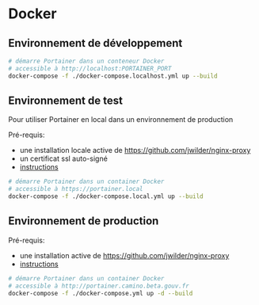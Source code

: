 # Docker

## Environnement de développement

```bash
# démarre Portainer dans un conteneur Docker
# accessible à http://localhost:PORTAINER_PORT
docker-compose -f ./docker-compose.localhost.yml up --build
```

## Environnement de test

Pour utiliser Portainer en local dans un environnement de production

Pré-requis:

- une installation locale active de https://github.com/jwilder/nginx-proxy
- un certificat ssl auto-signé
- [instructions](https://medium.com/@francoisromain/set-a-local-web-development-environment-with-custom-urls-and-https-3fbe91d2eaf0)

```bash
# démarre Portainer dans un container Docker
# accessible à https://portainer.local
docker-compose -f ./docker-compose.local.yml up --build
```

## Environnement de production

Pré-requis:

- une installation active de https://github.com/jwilder/nginx-proxy
- [instructions](https://medium.com/@francoisromain/host-multiple-websites-with-https-inside-docker-containers-on-a-single-server-18467484ab95)

```bash
# démarre Portainer dans un container Docker
# accessible à http://portainer.camino.beta.gouv.fr
docker-compose -f ./docker-compose.yml up -d --build
```
